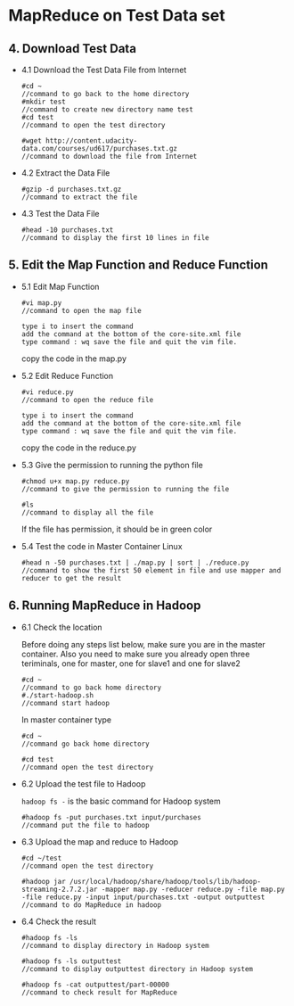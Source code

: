 	
# MapReduce on Test Data set

## 4. Download Test Data

* 4.1 Download the Test Data File from Internet

	```
	#cd ~                   
	//command to go back to the home directory
	#mkdir test             
	//command to create new directory name test
	#cd test                
	//command to open the test directory
	```
	```
	#wget http://content.udacity-data.com/courses/ud617/purchases.txt.gz    
	//command to download the file from Internet
 	```
	
* 4.2 Extract the Data File

	```
	#gzip -d purchases.txt.gz
	//command to extract the file
 	```
	
* 4.3 Test the Data File
        
	```
	#head -10 purchases.txt
	//command to display the first 10 lines in file
	```
	
## 5. Edit the Map Function and Reduce Function

* 5.1 Edit Map Function
	
	```
	#vi map.py
	//command to open the map file
	```	
 	```
	type i to insert the command
	add the command at the bottom of the core-site.xml file
	type command : wq save the file and quit the vim file.
	```
	copy the code in the map.py
	
* 5.2 Edit Reduce Function

	```
	#vi reduce.py
	//command to open the reduce file
	```
	```
	type i to insert the command
	add the command at the bottom of the core-site.xml file
	type command : wq save the file and quit the vim file.
	```
	copy the code in the reduce.py
	
* 5.3 Give the permission to running the python file
	
	```
	#chmod u+x map.py reduce.py
	//command to give the permission to running the file
	```
	```
	#ls
 	//command to display all the file 
	```
	If the file has permission, it should be in green color
	
* 5.4 Test the code in Master Container Linux

	```
	#head n -50 purchases.txt | ./map.py | sort | ./reduce.py
	//command to show the first 50 element in file and use mapper and reducer to get the result
	```

## 6. Running MapReduce in Hadoop

* 6.1 Check the location

	Before doing any steps list below, make sure you are in the master container.
	Also you need to make sure you already open three teriminals, one for master, one for slave1 and one for slave2
	```
	#cd ~
	//command to go back home directory
	#./start-hadoop.sh
	//command start hadoop
	```
	In master container type
	```
	#cd ~
	//command go back home directory
	```
	```
	#cd test
	//command open the test directory
	```
  
* 6.2 Upload the test file to Hadoop
	
	`hadoop fs -` is the basic command for Hadoop system
  	```
	#hadoop fs -put purchases.txt input/purchases
	//command put the file to hadoop
  	```
* 6.3 Upload the map and reduce to Hadoop
	```
	#cd ~/test
	//command open the test directory
	```
	```
	#hadoop jar /usr/local/hadoop/share/hadoop/tools/lib/hadoop-streaming-2.7.2.jar -mapper map.py -reducer reduce.py -file map.py -file reduce.py -input input/purchases.txt -output outputtest
	//command to do MapReduce in hadoop
	```
* 6.4 Check the result
	```
	#hadoop fs -ls
	//command to display directory in Hadoop system
  	```
  	```
	#hadoop fs -ls outputtest
	//command to display outputtest directory in Hadoop system
  	```
  	```
	#hadoop fs -cat outputtest/part-00000
	//command to check result for MapReduce
	```
  

	
